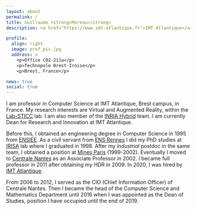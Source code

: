 ```yaml
---
layout: about
permalink: /
title: Guillaume <strong>Moreau</strong>
description: <a href="https://www.imt-atlantique.fr">IMT Atlantique</a>, <a href="http://www.labsticc.fr/en/index/">Lab-STICC lab</a> and <a href="https://team.inria.fr/hybrid/">INRIA Hybrid</a> team.

profile:
  align: right
  image: prof_pic.jpg
  address: >
    <p>Office C02-211a</p>
    <p>Technopole Brest-Iroise</p>
    <p>Brest, France</p>

news: true
social: true
---
```


I am professor in Computer Science at IMT Atlantique, Brest campus, in France. My research interests are Virtual and Augmented Reality, within the [Lab-STICC](https://www.labsticc.fr/en/index/) lab. I am also member of the [INRIA Hybrid](https://team.inria.fr/hybrid/) team. I am currently Dean for Research and Innovation at IMT Atlantique.

Before this, I obtained an engineering degree in Computer Science in 1995 from [ENSIEE](http://www.ensiee.fr). As a civil servant from [ENS Rennes](http://www.ens-rennes.fr) I did my PhD studies at [IRISA](http://www.irisa.fr) lab where I graduated in 1998. After my *industrial* postdoc in the same team, I obtained a position at [Mines Paris](http://www.mines-paristech.fr) (1999-2002). Eventually I moved to [Centrale Nantes](http://www.ec-nantes.fr) as an Associate Professor in 2002. I became full professor in 2011 after obtaining my HDR in 2009. In 2020, I was hired by [IMT Atlantique](https://www.imt-atlantique.fr).

From 2006 to 2012, I served as the CIO (Chief Information Officer) of Centrale Nantes. Then I became the head of the Computer Science and Mathematics Department until 2016 when I was appointed as the Dean of Studies, position I have occupied until the end of 2019.
